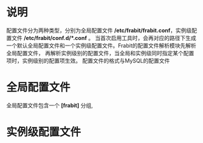 # 说明
配置文件分为两种类型，分别为全局配置文件 **/etc/frabit/frabit.conf**，实例级配置文件 **/etc/frabit/conf.d/\*.conf** 。
当首次启用工具时，会再对应的路径下生成一个默认全局配置文件和一个实例级配置文件。Frabit的配置文件解析模块先解析全局配置文件，
再解析实例级别的配置文件，当全局和实例级同时指定某个配置项时，实例级别的配置项生效。
配置文件的格式与MySQL的配置文件
# 全局配置文件
全局配置文件包含一个 **[frabit]** 分组,




# 实例级配置文件
